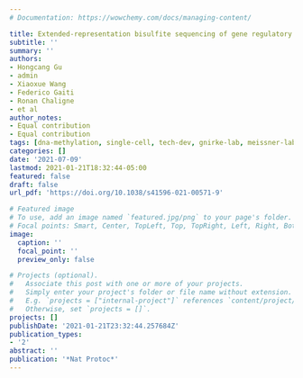 ```yaml
---
# Documentation: https://wowchemy.com/docs/managing-content/

title: Extended-representation bisulfite sequencing of gene regulatory elements in multiplexed samples and single cells
subtitle: ''
summary: ''
authors:
- Hongcang Gu
- admin
- Xiaoxue Wang
- Federico Gaiti
- Ronan Chaligne
- et al
author_notes:
- Equal contribution
- Equal contribution
tags: [dna-methylation, single-cell, tech-dev, gnirke-lab, meissner-lab]
categories: []
date: '2021-07-09'
lastmod: 2021-01-21T18:32:44-05:00
featured: false
draft: false
url_pdf: 'https://doi.org/10.1038/s41596-021-00571-9'

# Featured image
# To use, add an image named `featured.jpg/png` to your page's folder.
# Focal points: Smart, Center, TopLeft, Top, TopRight, Left, Right, BottomLeft, Bottom, BottomRight.
image:
  caption: ''
  focal_point: ''
  preview_only: false

# Projects (optional).
#   Associate this post with one or more of your projects.
#   Simply enter your project's folder or file name without extension.
#   E.g. `projects = ["internal-project"]` references `content/project/deep-learning/index.md`.
#   Otherwise, set `projects = []`.
projects: []
publishDate: '2021-01-21T23:32:44.257684Z'
publication_types:
- '2'
abstract: ''
publication: '*Nat Protoc*'
---
```

